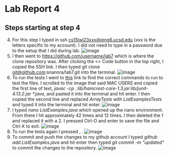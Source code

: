 # Lab Report 4
## Steps starting at step 4
4. For this step I typed in ssh cs15lwi23xxx@ieng6.ucsd.edu (xxx is the letters specific to my account). I did not need to type in a password due to the setup that I did during lab.
![image](https://user-images.githubusercontent.com/49798755/221383543-af9b27d6-7372-48cf-9003-4e969b3d856e.png) 
5. I then went to https://github.com/username/lab7 which is where the clone repository was. After clicking the <> Code button in the top right, I copied the SSH link. I then typed git clone git@github.com:snannra/lab7.git into the terminal.
![image](https://user-images.githubusercontent.com/49798755/221383632-61bf810c-01a2-40d4-ba05-7657d57414cf.png)
6. To run the tests I went to [this](https://ucsd-cse15l-w23.github.io/week/week3/) link to find the correct commands to run to test the files. I scrolled to the image that said MAC USERS and copied the first line of text, _javac -cp .:lib/hamcrest-core-1.3.jar:lib/junit-4.13.2.jar *.java_, and pasted it into the terminal and hit enter. I then copied the second line and replaced _ArrayTests_ with _ListExamplesTests_ and typed it into the terminal and hit enter.
![image](https://user-images.githubusercontent.com/49798755/221384360-f9e82a5c-797f-4cdc-a4bb-65540729e733.png)
7. I typed _nano ListExamples.java_ which opened up the nano environment. From there I hit <down> approximately 42 times and <right> 12 times. I then deleted the 1 and replaced it with a 2. I pressed Ctrl-O and enter to save the file and Ctrl-X to exit.
![image](https://user-images.githubusercontent.com/49798755/221384845-9c74df32-3f31-477f-b488-a37b104d26ee.png)
8. To run the tests again I pressed <up><up><up><enter>, <up><up><up><enter>.
![image](https://user-images.githubusercontent.com/49798755/221384987-e489f0db-0ef3-4947-8029-3330e0c6022d.png)
9. To commit and push the changes to my github account I typed _github add ListExamples.java_ and hit enter then typed _git commit -m "updated"_ to commit the changes to the repository.
![image](https://user-images.githubusercontent.com/49798755/221385064-5713faa6-eedb-4492-99c0-84d66bd9dc1e.png)
